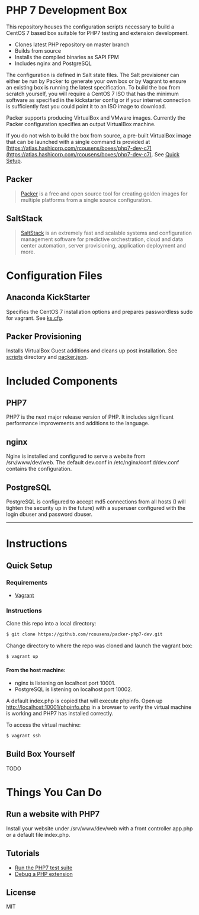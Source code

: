 # PHP 7 Development Box

This repository houses the configuration scripts necessary to build a CentOS 7 based box suitable for PHP7 testing and extension development.

 - Clones latest PHP repository on master branch 
 - Builds from source
 - Installs the compiled binaries as SAPI FPM
 - Includes nginx and PostgreSQL

The configuration is defined in Salt state files. The Salt provisioner can either be run by Packer to generate your own box or by Vagrant to ensure an existing box is running the latest specification. To build the box from scratch yourself, you will require a CentOS 7 ISO that has the minimum software as specified in the kickstarter config or if your internet connection is sufficiently fast you could point it to an ISO image to download.

Packer supports producing VirtualBox and VMware images. Currently the Packer configuration specifies an output VirtualBox machine.

If you do not wish to build the box from source, a pre-built VirtualBox image that can be launched with a single command is provided at [https://atlas.hashicorp.com/rcousens/boxes/php7-dev-c7](https://atlas.hashicorp.com/rcousens/boxes/php7-dev-c7). See [Quick Setup](#quick-setup).

## Packer

> [Packer] is a free and open source tool for creating golden images for multiple platforms from a single source configuration.

## SaltStack

> [SaltStack] is an extremely fast and scalable systems and configuration management software for predictive orchestration, cloud and data center automation, server provisioning, application deployment and more.

# Configuration Files

## Anaconda KickStarter

Specifies the CentOS 7 installation options and prepares passwordless sudo for vagrant. See [ks.cfg].

## Packer Provisioning

Installs VirtualBox Guest additions and cleans up post installation. See [scripts] directory and [packer.json].

# Included Components

## PHP7

PHP7 is the next major release version of PHP. It includes significant performance improvements and additions to the language.

## nginx

Nginx is installed and configured to serve a website from /srv/www/dev/web. The default dev.conf in /etc/nginx/conf.d/dev.conf contains the configuration.

## PostgreSQL

PostgreSQL is configured to accept md5 connections from all hosts (I will tighten the security up in the future) with a superuser configured with the login dbuser and password dbuser.

---

# Instructions

## Quick Setup


### Requirements
* [Vagrant]

### Instructions

Clone this repo into a local directory:
```sh
$ git clone https://github.com/rcousens/packer-php7-dev.git
```
Change directory to where the repo was cloned and launch the vagrant box:
```sh
$ vagrant up
```

#### From the host machine:  
* nginx is listening on localhost port 10001.  
* PostgreSQL is listening on localhost port 10002.

A default index.php is copied that will execute phpinfo. Open up [http://localhost:10001/phpinfo.php](http://localhost:10001/phpinfo.php) in a browser to verify the virtual machine is working and PHP7 has installed correctly.

To access the virtual machine:
```sh
$ vagrant ssh
```

## Build Box Yourself
TODO

# Things You Can Do

## Run a website with PHP7

Install your website under /srv/www/dev/web with a front controller app.php or a default file index.php.

## Tutorials
* [Run the PHP7 test suite][1]
* [Debug a PHP extension][2]

License
----

MIT

[Packer]:https://www.packer.io/
[SaltStack]:http://saltstack.com/
[ks.cfg]:https://github.com/rcousens/packer-php7-dev/blob/master/packer/http/ks.cfg
[scripts]:https://github.com/rcousens/packer-php7-dev/tree/master/packer/scripts
[packer.json]:https://github.com/rcousens/packer-php7-dev/blob/master/packer/packer.json
[Vagrant]:https://www.vagrantup.com/
[1]:https://github.com/rcousens/packer-php7-dev/blob/master/doc/01-running-tests.md
[2]:https://github.com/rcousens/packer-php7-dev/blob/master/doc/02-debug-php-extension.md


